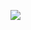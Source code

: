 ![](https://user-images.githubusercontent.com/113350806/236842414-18101a37-92f5-4de7-a46d-eeaca6e16cbd.gif](https://i.pinimg.com/originals/cb/25/d5/cb25d556c94dde722c37d5cad1c924a6.gif))
